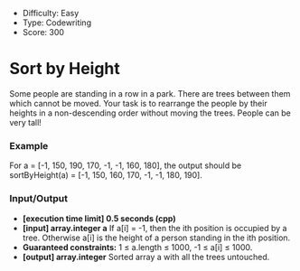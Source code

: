 - Difficulty: Easy
- Type: Codewriting
- Score: 300

# Sort by Height
Some people are standing in a row in a park. There are trees between them which cannot be moved. Your task is to rearrange the people by their heights in a non-descending order without moving the trees. People can be very tall!

### Example

For a = [-1, 150, 190, 170, -1, -1, 160, 180], the output should be
sortByHeight(a) = [-1, 150, 160, 170, -1, -1, 180, 190].

### Input/Output
- **[execution time limit] 0.5 seconds (cpp)**
- **[input] array.integer a** If a[i] = -1, then the ith position is occupied by a tree. Otherwise a[i] is the height of a person standing in the ith position.
- **Guaranteed constraints:**
1 ≤ a.length ≤ 1000,
-1 ≤ a[i] ≤ 1000.
- **[output] array.integer** Sorted array a with all the trees untouched.
